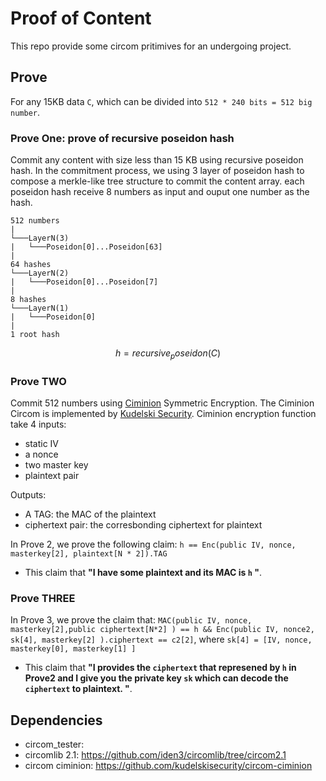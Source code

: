 # Proof of Content 

This repo provide some circom pritimives for an undergoing project. 

## Prove 
For any 15KB data `C`, which can be divided into `512 * 240 bits = 512 big number`.

### Prove One: prove of recursive poseidon hash
Commit any content with size less than 15 KB using recursive poseidon hash.  In the commitment process, we using 3 layer of poseidon hash to compose a merkle-like tree structure to commit the content array. each poseidon hash receive 8 numbers as input and ouput one number as the hash. 
```
512 numbers 
|
└───LayerN(3)
|   └───Poseidon[0]...Poseidon[63]
|
64 hashes
└───LayerN(2)
|   └───Poseidon[0]...Poseidon[7]
|
8 hashes 
└───LayerN(1)
|   └───Poseidon[0]
|
1 root hash 
```
 
$$ h = recursive_poseidon(C)$$

### Prove TWO 
Commit 512 numbers using [Ciminion](https://eprint.iacr.org/2021/267) Symmetric Encryption. The Ciminion Circom is implemented by
[Kudelski Security](https://github.com/kudelskisecurity/circom-ciminion). 
Ciminion encryption function take 4 inputs: 
- static IV
- a nonce
- two master key
- plaintext pair

Outputs: 
- A TAG: the MAC of the plaintext 
- ciphertext pair: the corresbonding ciphertext for plaintext 


In Prove 2, we prove the following claim: `h == Enc(public IV, nonce, masterkey[2], plaintext[N * 2]).TAG`
- This claim that **"I have some plaintext and its MAC is `h` "**. 

### Prove THREE 

In Prove 3, we prove the claim that: `MAC(public IV, nonce,  masterkey[2],public ciphertext[N*2] ) == h && Enc(public IV, nonce2, sk[4], masterkey[2] ).ciphertext == c2[2]`, where `sk[4] = [IV, nonce, masterkey[0], masterkey[1] ]`
- This claim that **"I provides the `ciphertext` that represened by `h` in Prove2 and I give you the private key `sk` which can decode the `ciphertext` to plaintext.  "**. 




## Dependencies 
- circom_tester: 
- circomlib 2.1: https://github.com/iden3/circomlib/tree/circom2.1
- circom ciminion: https://github.com/kudelskisecurity/circom-ciminion
